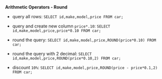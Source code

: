 **Arithmetic Operators - Round**

- query all rows: `SELECT id,make,model,price FROM car;`

- query and create new column `price*.10`: `SELECT id,make,model,price,price*0.10 FROM car;`

- round the query: `SELECT id,make,model,price,ROUND(price*0.10) FROM car;`

- round the query with 2 decimal: `SELECT id,make,model,price,ROUND(price*0.10,2) FROM car;`

- discount `10%`: `SELECT id,make,model,price,ROUND(price - price*0.1,2) FROM car;`